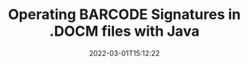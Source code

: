 ---
############################# Static ############################
layout: "auto-gen"
date: 2022-03-01T15:12:22
draft: false
otherformats: 
breadcrumb: Create BARCODE signature on DOCM for Java

############################# Head ############################
head_title: "Adding BARCODE signatures in a DOCM file with Java"
head_description: "Put BARCODE Signature on DOCM file for Java using a few lines of code. Use the GroupDocs Document Signature API to sign dozens file formats."

############################# Header ############################
title: "Operating BARCODE Signatures in .DOCM files with Java"
description: "How to add BARCODE Signature with a few lines of Java code"
bg_image: "https://cms.admin.containerize.com/templates/aspose/App_Themes/V3/images/bg/header1.png"
bg_overlay: false
button:
    enable: true

############################# SubMenu ############################
submenu:
    enable: true

    left:
        img_alt: "GroupDocs.Signature for Java"
        image: "https://cms.admin.containerize.com/templates/groupdocs/images/product-logos/90x90-noborder/groupdocs-signature-java.png"
        product: "GroupDocs.Signature"
        platform: "Java"



############################# About ############################
about:
    enable: true
    title: "About GroupDocs.Signature for Java API"
    content: |
        [GroupDocs.Signature for Java](https://products.groupdocs.com/signature/java/) is a advanced .NET API to electronically sign digital documents using various signature types such as text, image, barcode, QR-code, stamp, form-field and metadata. Users can load, edit, validate, save, remove, preview and search digital signatures within PDF, Microsoft Word, Excel worksheets, PowerPoint presentations, Adobe Photoshop, metafiles and image file formats, with additional support for customizing signature properties as needed.
    

overview:
    enable: true
    title: "Overview API"
    content: |
        Sign your DOCM files with BARCODE signatures using Java easily. You can use just a couple of Java code lines in any platform of your choice like - Windows, Linux, macOS.
        You can put BARCODE on DOCM file in a very convenient way and for free. Besides that it is possible to sign DOCM files using advanced BARCODE options. 
        
        There are a lot of options features to sign DOCM which you may use for your purposes:

        * BARCODE position on the page can be set up as absolutely as relatively;;
        * One BARCODE signature may be placed on specified pages of multi-page documents;;
        * A lot of additional signature features like color, size, border etc. are available..
        
        There are also saving options for signed DOCM file:

        * after signing file might be saved with other supported format;
        * furthermore file can be encrypted with password or saved to memory stream.

        Signing DOCM files with BARCODE provides vast amount opportunities for users. Moreover there is no need for any additional software installed - like MS Office, Open Office, Adobe Acrobat Reader etc.


############################# Steps ############################
steps:
    enable: true
    title_left: "Steps to sign DOCM with BARCODE in Java"
    content_left: |
        [GroupDocs.Signature for Java](https://products.groupdocs.com/signature/java/) provides ability to sign DOCM documents with BARCODE signatures quick and easily.
        
        * Create an instance of Signature class providing DOCM file supposed to signing as path or memory stream
        * Instantiate SignOptions class and set all demanded data.
        * Invoke the Signature.Sign passing output DOCM file or memory stream

    title_right: "System Requirements"
    content_right: |
        Documents signing with GroupDocs.Signature for Java can be performed in just a few simple steps. Our APIs are supported on all major platforms and operating systems. Before executing the code below, make sure you have the following prerequisites installed on your system.

        * Operating systems: Microsoft Windows, Linux, MacOS
        * Development environments: NetBeans, Intellij IDEA, Eclipse, etc.
        * Java runtime: J2SE 6.0 and above
        * Get the latest GroupDocs.Signature for Java from [Maven](https://repository.groupdocs.com/webapp/#/artifacts/browse/tree/General/repo/com/groupdocs/groupdocs-signature)
         
    code: |
        ```java    
        
        // Set up input DOCM file
        string filePath = "input.docm";
        // Set up output file
        string outputFilePath = "output.docm";

        // Instantiate Signature for input file
        Signature signature = new Signature(filePath);

        // create barcode option with predefined barcode text
        BarcodeSignOptions options = new BarcodeSignOptions("John Smith");

        // setup Barcode encoding type
        options.setEncodeType(BarcodeTypes.OPC);

        // set signature position
        options.setLeft(50);
        options.setTop(50);
        options.setWidth(200);
        options.setHeight(50);

        // sign DOCM document
        SignResult result = signature.sign(outputFilePath, options);

        ```

demos:
    enable: true
    title: "Signing DOCM documents with BARCODE Live Demo"
    content: |
       Sign DOCM file with BARCODE signature right now by visiting the [GroupDocs.Signature App](https://products.groupdocs.app/signature/family) website. Free online demo waiting for you.
          

more_formats:
    enable: true
    title: "Other supported BARCODE signatures for Java"
    content: "You can also sign DOCM with other signature types. Please see the list below."
       
       
back_to_top:
    enable: true
---